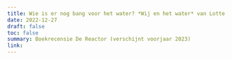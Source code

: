 ```yaml
---
title: Wie is er nog bang voor het water? *Wij en het water* van Lotte Jensen
date: 2022-12-27
draft: false
toc: false
summary: Boekrecensie De Reactor (verschijnt voorjaar 2023)
link: 
---
```


